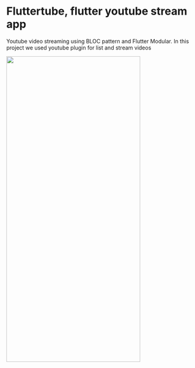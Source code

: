 # Fluttertube, flutter youtube stream app

Youtube video streaming using BLOC pattern and Flutter Modular. In this project we used youtube plugin for list and stream videos

<img src="https://user-images.githubusercontent.com/8410353/107865782-96afd480-6e40-11eb-91bd-525893d2729e.png" width="350" height="800">
